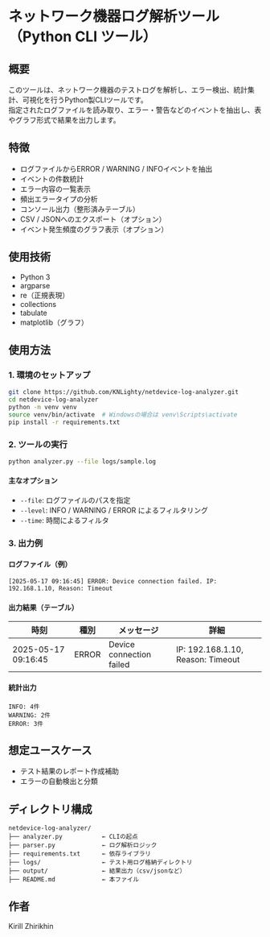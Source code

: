 # ネットワーク機器ログ解析ツール（Python CLI ツール）

## 概要

このツールは、ネットワーク機器のテストログを解析し、エラー検出、統計集計、可視化を行うPython製CLIツールです。  
指定されたログファイルを読み取り、エラー・警告などのイベントを抽出し、表やグラフ形式で結果を出力します。

## 特徴

- ログファイルからERROR / WARNING / INFOイベントを抽出
- イベントの件数統計
- エラー内容の一覧表示
- 頻出エラータイプの分析
- コンソール出力（整形済みテーブル）
- CSV / JSONへのエクスポート（オプション）
- イベント発生頻度のグラフ表示（オプション）

## 使用技術

- Python 3
- argparse
- re（正規表現）
- collections
- tabulate
- matplotlib（グラフ）

## 使用方法

### 1. 環境のセットアップ

```bash
git clone https://github.com/KNLighty/netdevice-log-analyzer.git
cd netdevice-log-analyzer
python -m venv venv
source venv/bin/activate  # Windowsの場合は venv\Scripts\activate
pip install -r requirements.txt
```

### 2. ツールの実行

```bash
python analyzer.py --file logs/sample.log
```

#### 主なオプション

- `--file`: ログファイルのパスを指定
- `--level`: INFO / WARNING / ERROR によるフィルタリング
- `--time`: 時間によるフィルタ

### 3. 出力例

#### ログファイル（例）

```
[2025-05-17 09:16:45] ERROR: Device connection failed. IP: 192.168.1.10, Reason: Timeout
```

#### 出力結果（テーブル）

| 時刻               | 種別   | メッセージ                   | 詳細                       |
|--------------------|--------|------------------------------|----------------------------|
| 2025-05-17 09:16:45 | ERROR  | Device connection failed     | IP: 192.168.1.10, Reason: Timeout |

#### 統計出力

```
INFO: 4件
WARNING: 2件
ERROR: 3件
```

## 想定ユースケース

- テスト結果のレポート作成補助
- エラーの自動検出と分類

## ディレクトリ構成

```
netdevice-log-analyzer/
├── analyzer.py           ← CLIの起点
├── parser.py             ← ログ解析ロジック
├── requirements.txt      ← 依存ライブラリ
├── logs/                 ← テスト用ログ格納ディレクトリ
├── output/               ← 結果出力（csv/jsonなど）
├── README.md             ← 本ファイル
```

## 作者

Kirill Zhirikhin
